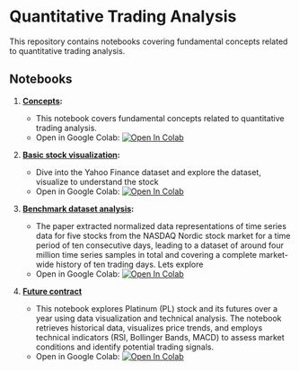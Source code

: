 # Quantitative Trading Analysis

This repository contains notebooks covering fundamental concepts related to quantitative trading analysis.

## Notebooks

1. **[Concepts](concepts.ipynb):**
   - This notebook covers fundamental concepts related to quantitative trading analysis.
   - Open in Google Colab: [![Open In Colab](https://colab.research.google.com/assets/colab-badge.svg)](https://colab.research.google.com/github/DneshP/quantitative-analysis/blob/master/concepts.ipynb)

2. **[Basic stock visualization](basicVisualization.ipynb):**
   - Dive into the Yahoo Finance dataset and explore the dataset, visualize to understand the stock
   - Open in Google Colab: [![Open In Colab](https://colab.research.google.com/assets/colab-badge.svg)](https://colab.research.google.com/github/DneshP/quantitative-analysis/blob/master/basicVisualization.ipynb)

3. **[Benchmark dataset analysis](limitOrderBookBenchmarkAnalysis.ipynb):**
   - The paper extracted normalized data representations of time series data for five stocks from the NASDAQ Nordic stock market for a time period of ten consecutive days, leading to a dataset of around four million time series samples in total and covering a complete market-wide history of ten trading days.
   Lets explore
   - Open in Google Colab: [![Open In Colab](https://colab.research.google.com/assets/colab-badge.svg)](https://colab.research.google.com/github/DneshP/quantitative-analysis/blob/master/limitOrderBookBenchmarkAnalysis.ipynb)

4. **[Future contract](FutureContract.ipynb)**
   - This notebook explores Platinum (PL) stock and its futures over a year using data visualization and technical analysis. The notebook retrieves historical data, visualizes price trends, and employs technical indicators (RSI, Bollinger Bands, MACD) to assess market conditions and identify potential trading signals.
   - Open in Google Colab: [![Open In Colab](https://colab.research.google.com/assets/colab-badge.svg)](https://colab.research.google.com/github/DneshP/quantitative-analysis/blob/master/FutureContract.ipynb)
